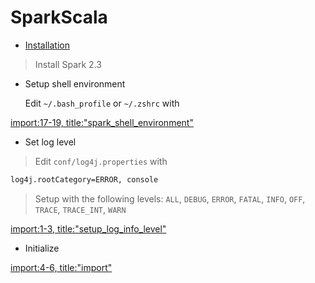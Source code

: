 # SparkScala
* [Installation](https://sundog-education.com/spark-scala/)
> Install Spark 2.3
* Setup shell environment
	
	Edit `~/.bash_profile` or `~/.zshrc` with

[import:17-19, title:"spark_shell_environment"](../../Code/shell.sh)

* Set log level
> Edit `conf/log4j.properties` with
```bash
log4j.rootCategory=ERROR, console
```
> Setup with the following levels: `ALL`, `DEBUG`, `ERROR`, `FATAL`, `INFO`, `OFF`, `TRACE`, `TRACE_INT`, `WARN`

[import:1-3, title:"setup_log_info_level"](../../Code/SparkScala.scala)

* Initialize

[import:4-6, title:"import"](../../Code/SparkScala.scala)